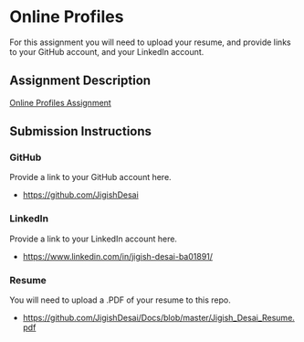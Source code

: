 # Online Profiles
For this assignment you will need to upload your resume, and provide links to your GitHub account, and your LinkedIn account.

## Assignment Description
[Online Profiles Assignment](https://education.launchcode.org/liftoff/assignments/online-profiles/)

## Submission Instructions

### GitHub
Provide a link to your GitHub account here.

* https://github.com/JigishDesai

### LinkedIn
Provide a link to your LinkedIn account here.

* https://www.linkedin.com/in/jigish-desai-ba01891/

### Resume
You will need to upload a .PDF of your resume to this repo.

* https://github.com/JigishDesai/Docs/blob/master/Jigish_Desai_Resume.pdf